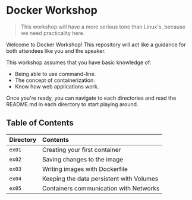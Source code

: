 # Docker Workshop

> This workshop will have a more serious tone than Linux's, because we need practicality here.

Welcome to Docker Workshop! This repository will act like a guidance for both attendees like you and the speaker.

This workshop assumes that you have basic knowledge of:
* Being able to use command-line.
* The concept of containerization.
* Know how web applications work.

Once you're ready, you can navigate to each directories and read the README.md in each directory to start playing around.

## Table of Contents

| Directory | Contents                                 |
| :-------- | :--------------------------------------- |
| `ex01`    | Creating your first container            |
| `ex02`    | Saving changes to the image              |
| `ex03`    | Writing images with Dockerfile           |
| `ex04`    | Keeping the data persistent with Volumes |
| `ex05`    | Containers communication with Networks   |